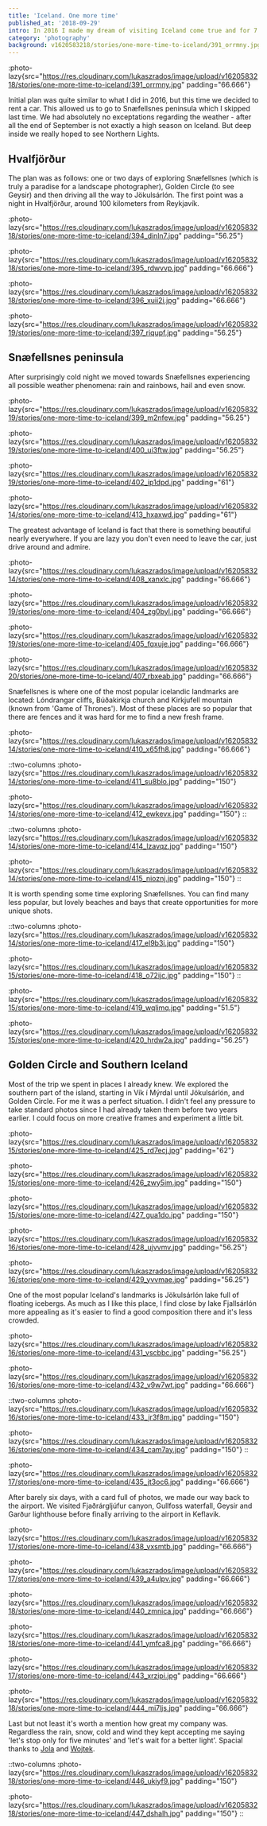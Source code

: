```yaml
---
title: 'Iceland. One more time'
published_at: '2018-09-29'
intro: In 2016 I made my dream of visiting Iceland come true and for 7 days I was hitchhiking, camping in marvellous locations and photographing amazing landscapes. Since then I wanted to come back. This year together with Jola and Wojtek we planned a road trip to Iceland.
category: 'photography'
background: v1620583218/stories/one-more-time-to-iceland/391_orrmny.jpg
---
```


:photo-lazy{src="https://res.cloudinary.com/lukaszrados/image/upload/v1620583218/stories/one-more-time-to-iceland/391_orrmny.jpg" padding="66.666"}

Initial plan was quite similar to what I did in 2016, but this time we decided to rent a car. This allowed us to go to Snæfellsnes peninsula which I skipped last time. We had absolutely no exceptations regarding the weather - after all the end of September is not exactly a high season on Iceland. But deep inside we really hoped to see Northern Lights.

## Hvalfjörður

The plan was as follows: one or two days of exploring Snæfellsnes (which is truly a paradise for a landscape photographer), Golden Circle (to see Geysir) and then driving all the way to Jökulsárlón. The first point was a night in Hvalfjörður, around 100 kilometers from Reykjavík.

:photo-lazy{src="https://res.cloudinary.com/lukaszrados/image/upload/v1620583218/stories/one-more-time-to-iceland/394_dinln7.jpg" padding="56.25"}

:photo-lazy{src="https://res.cloudinary.com/lukaszrados/image/upload/v1620583218/stories/one-more-time-to-iceland/395_rdwvvp.jpg" padding="66.666"}

:photo-lazy{src="https://res.cloudinary.com/lukaszrados/image/upload/v1620583218/stories/one-more-time-to-iceland/396_xuii2i.jpg" padding="66.666"}

:photo-lazy{src="https://res.cloudinary.com/lukaszrados/image/upload/v1620583219/stories/one-more-time-to-iceland/397_riqupf.jpg" padding="56.25"}

## Snæfellsnes peninsula

After surprisingly cold night we moved towards Snæfellsnes experiencing all possible weather phenomena: rain and rainbows, hail and even snow.

:photo-lazy{src="https://res.cloudinary.com/lukaszrados/image/upload/v1620583219/stories/one-more-time-to-iceland/399_m2nfew.jpg" padding="56.25"}

:photo-lazy{src="https://res.cloudinary.com/lukaszrados/image/upload/v1620583219/stories/one-more-time-to-iceland/400_ui3ftw.jpg" padding="56.25"}

:photo-lazy{src="https://res.cloudinary.com/lukaszrados/image/upload/v1620583219/stories/one-more-time-to-iceland/402_ip1dpd.jpg" padding="61"}

:photo-lazy{src="https://res.cloudinary.com/lukaszrados/image/upload/v1620583214/stories/one-more-time-to-iceland/413_hxaxwd.jpg" padding="61"}

The greatest advantage of Iceland is fact that there is something beautiful nearly everywhere. If you are lazy you don't even need to leave the car, just drive around and admire.

:photo-lazy{src="https://res.cloudinary.com/lukaszrados/image/upload/v1620583214/stories/one-more-time-to-iceland/408_xanxlc.jpg" padding="66.666"}

:photo-lazy{src="https://res.cloudinary.com/lukaszrados/image/upload/v1620583219/stories/one-more-time-to-iceland/404_zg0byl.jpg" padding="66.666"}

:photo-lazy{src="https://res.cloudinary.com/lukaszrados/image/upload/v1620583219/stories/one-more-time-to-iceland/405_fqxuje.jpg" padding="66.666"}

:photo-lazy{src="https://res.cloudinary.com/lukaszrados/image/upload/v1620583220/stories/one-more-time-to-iceland/407_rbxeab.jpg" padding="66.666"}

Snæfellsnes is where one of the most popular icelandic landmarks are located: Lóndrangar cliffs, Búðakirkja church and Kirkjufell mountain (known from 'Game of Thrones'). Most of these places are so popular that there are fences and it was hard for me to find a new fresh frame.

:photo-lazy{src="https://res.cloudinary.com/lukaszrados/image/upload/v1620583214/stories/one-more-time-to-iceland/410_x65fh8.jpg" padding="66.666"}

::two-columns
:photo-lazy{src="https://res.cloudinary.com/lukaszrados/image/upload/v1620583214/stories/one-more-time-to-iceland/411_su8blo.jpg" padding="150"}

:photo-lazy{src="https://res.cloudinary.com/lukaszrados/image/upload/v1620583214/stories/one-more-time-to-iceland/412_ewkevx.jpg" padding="150"}
::

::two-columns
:photo-lazy{src="https://res.cloudinary.com/lukaszrados/image/upload/v1620583214/stories/one-more-time-to-iceland/414_lzavqz.jpg" padding="150"}

:photo-lazy{src="https://res.cloudinary.com/lukaszrados/image/upload/v1620583214/stories/one-more-time-to-iceland/415_nioznj.jpg" padding="150"}
::

It is worth spending some time exploring Snæfellsnes. You can find many less popular, but lovely beaches and bays that create opportunities for more unique shots.

::two-columns
:photo-lazy{src="https://res.cloudinary.com/lukaszrados/image/upload/v1620583214/stories/one-more-time-to-iceland/417_el9b3i.jpg" padding="150"}

:photo-lazy{src="https://res.cloudinary.com/lukaszrados/image/upload/v1620583215/stories/one-more-time-to-iceland/418_o72ijc.jpg" padding="150"}
::

:photo-lazy{src="https://res.cloudinary.com/lukaszrados/image/upload/v1620583215/stories/one-more-time-to-iceland/419_wqlimq.jpg" padding="51.5"}

:photo-lazy{src="https://res.cloudinary.com/lukaszrados/image/upload/v1620583215/stories/one-more-time-to-iceland/420_hrdw2a.jpg" padding="56.25"}

## Golden Circle and Southern Iceland

Most of the trip we spent in places I already knew. We explored the southern part of the island, starting in Vík í Mýrdal until Jökulsárlón, and Golden Circle. For me it was a perfect situation. I didn't feel any pressure to take standard photos since I had already taken them before two years earlier. I could focus on more creative frames and experiment a little bit.

:photo-lazy{src="https://res.cloudinary.com/lukaszrados/image/upload/v1620583215/stories/one-more-time-to-iceland/425_rd7ecj.jpg" padding="62"}

:photo-lazy{src="https://res.cloudinary.com/lukaszrados/image/upload/v1620583215/stories/one-more-time-to-iceland/426_zwy5im.jpg" padding="150"}

:photo-lazy{src="https://res.cloudinary.com/lukaszrados/image/upload/v1620583215/stories/one-more-time-to-iceland/427_gua1do.jpg" padding="150"}

:photo-lazy{src="https://res.cloudinary.com/lukaszrados/image/upload/v1620583216/stories/one-more-time-to-iceland/428_ujvvmv.jpg" padding="56.25"}

:photo-lazy{src="https://res.cloudinary.com/lukaszrados/image/upload/v1620583216/stories/one-more-time-to-iceland/429_yvvmae.jpg" padding="56.25"}

One of the most popular Iceland's landmarks is Jökulsárlón lake full of floating icebergs. As much as I like this place, I find close by lake Fjallsárlón more appealing as it's easier to find a good composition there and it's less crowded.

:photo-lazy{src="https://res.cloudinary.com/lukaszrados/image/upload/v1620583216/stories/one-more-time-to-iceland/431_vscbbc.jpg" padding="56.25"}

:photo-lazy{src="https://res.cloudinary.com/lukaszrados/image/upload/v1620583216/stories/one-more-time-to-iceland/432_v9w7wt.jpg" padding="66.666"}

::two-columns
:photo-lazy{src="https://res.cloudinary.com/lukaszrados/image/upload/v1620583216/stories/one-more-time-to-iceland/433_jr3f8m.jpg" padding="150"}

:photo-lazy{src="https://res.cloudinary.com/lukaszrados/image/upload/v1620583216/stories/one-more-time-to-iceland/434_cam7ay.jpg" padding="150"}
::

:photo-lazy{src="https://res.cloudinary.com/lukaszrados/image/upload/v1620583217/stories/one-more-time-to-iceland/435_jt3oc6.jpg" padding="66.666"}

After barely six days, with a card full of photos, we made our way back to the airport. We visited Fjaðrárgljúfur canyon, Gullfoss waterfall, Geysir and Garður lighthouse before finally arriving to the airport in Keflavik.

:photo-lazy{src="https://res.cloudinary.com/lukaszrados/image/upload/v1620583217/stories/one-more-time-to-iceland/438_vxsmtb.jpg" padding="66.666"}

:photo-lazy{src="https://res.cloudinary.com/lukaszrados/image/upload/v1620583217/stories/one-more-time-to-iceland/439_a4ulpv.jpg" padding="66.666"}

:photo-lazy{src="https://res.cloudinary.com/lukaszrados/image/upload/v1620583218/stories/one-more-time-to-iceland/440_zmnica.jpg" padding="66.666"}

:photo-lazy{src="https://res.cloudinary.com/lukaszrados/image/upload/v1620583218/stories/one-more-time-to-iceland/441_ymfca8.jpg" padding="66.666"}

:photo-lazy{src="https://res.cloudinary.com/lukaszrados/image/upload/v1620583217/stories/one-more-time-to-iceland/443_xrzipi.jpg" padding="66.666"}

:photo-lazy{src="https://res.cloudinary.com/lukaszrados/image/upload/v1620583218/stories/one-more-time-to-iceland/444_mi7ljs.jpg" padding="66.666"}

Last but not least it's worth a mention how great my company was. Regardless the rain, snow, cold and wind they kept accepting me saying 'let's stop only for five minutes' and 'let's wait for a better light'. Spacial thanks to [Jola](https://www.instagram.com/jolanta_lesniara/) and [Wojtek](https://www.instagram.com/wojtekmieszczak/).

::two-columns
:photo-lazy{src="https://res.cloudinary.com/lukaszrados/image/upload/v1620583218/stories/one-more-time-to-iceland/446_ukiyf9.jpg" padding="150"}

:photo-lazy{src="https://res.cloudinary.com/lukaszrados/image/upload/v1620583218/stories/one-more-time-to-iceland/447_dshalh.jpg" padding="150"}
::
